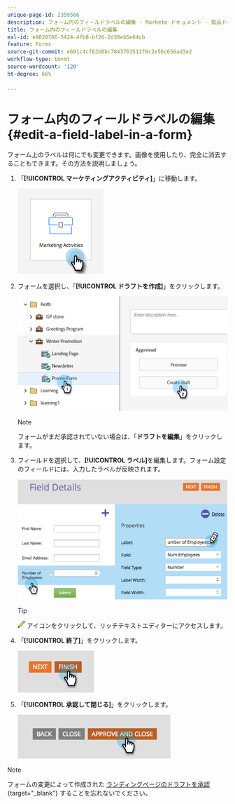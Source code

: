 ```yaml
---
unique-page-id: 2359566
description: フォーム内のフィールドラベルの編集 - Marketo ドキュメント - 製品ドキュメント
title: フォーム内のフィールドラベルの編集
exl-id: e9820766-5424-4fb8-bf26-2d38eb5e64cb
feature: Forms
source-git-commit: e691c4cf62b0bc7843763512f0c2e56c656ad3e2
workflow-type: tm+mt
source-wordcount: '120'
ht-degree: 66%

---
```


# フォーム内のフィールドラベルの編集 {#edit-a-field-label-in-a-form}

フォーム上のラベルは何にでも変更できます。画像を使用したり、完全に消去することもできます。その方法を説明しましょう。

1. 「**[!UICONTROL マーケティングアクティビティ]**」に移動します。

   ![](assets/edit-a-field-label-in-a-form-1.png)

1. フォームを選択し、「**[!UICONTROL ドラフトを作成]**」をクリックします。

   ![](assets/edit-a-field-label-in-a-form-2.png)

   >[!NOTE]
   >
   >フォームがまだ承認されていない場合は、「**ドラフトを編集**」をクリックします。

1. フィールドを選択して、**[!UICONTROL ラベル]**&#x200B;を編集します。フォーム設定のフィールドには、入力したラベルが反映されます。

   ![](assets/edit-a-field-label-in-a-form-3.png)

   >[!TIP]
   >
   >![ 鉛筆 ](assets/icon-pencil.png) アイコンをクリックして、リッチテキストエディターにアクセスします。

1. 「**[!UICONTROL 終了]**」をクリックします。

   ![](assets/edit-a-field-label-in-a-form-4.png)

1. 「**[!UICONTROL 承認して閉じる]**」をクリックします。

   ![](assets/edit-a-field-label-in-a-form-5.png)

>[!NOTE]
>
>フォームの変更によって作成された [ ランディングページのドラフトを承認 ](/help/marketo/product-docs/demand-generation/landing-pages/understanding-landing-pages/approve-unapprove-or-delete-a-landing-page.md){target="_blank"} することを忘れないでください。
